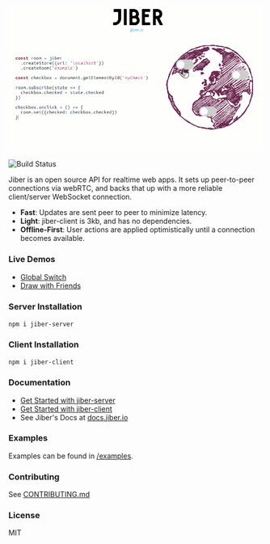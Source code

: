 [![Jiber](jiber.gif)](https://jiber.io)

![Build Status](https://github.com/jacob-grahn/jiber/workflows/Run%20Tests/badge.svg)

Jiber is an open source API for realtime web apps. It sets up peer-to-peer connections via webRTC, and backs that up with a more reliable client/server WebSocket connection.

- **Fast**: Updates are sent peer to peer to minimize latency.
- **Light**: jiber-client is 3kb, and has no dependencies.
- **Offline-First**: User actions are applied optimistically until a connection becomes available.

### Live Demos
  - [Global Switch](https://codepen.io/jacob-grahn/pen/BmqzpR)
  - [Draw with Friends](https://codepen.io/jacob-grahn/pen/mqGmWb)

### Server Installation
```
npm i jiber-server
```

### Client Installation
```
npm i jiber-client
```

### Documentation
- [Get Started with jiber-server](/packages/jiber-server)
- [Get Started with jiber-client](/packages/jiber-client)
- See Jiber's Docs at [docs.jiber.io](http://docs.jiber.io)

### Examples
Examples can be found in [/examples](/examples).

### Contributing
See [CONTRIBUTING.md](/CONTRIBUTING.md)

### License
MIT

